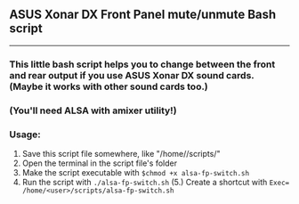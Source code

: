 ## ASUS Xonar DX Front Panel mute/unmute Bash script
---
### This little bash script helps you to change between the front and rear output if you use ASUS Xonar DX sound cards. (Maybe it works with other sound cards too.)
### (You'll need ALSA with amixer utility!)

### Usage:
1.   Save this script file somewhere, like "/home/<user>/scripts/"
2.   Open the terminal in the script file's folder
3.   Make the script executable with `$chmod +x alsa-fp-switch.sh`
4.   Run the script with `./alsa-fp-switch.sh`
(5.) Create a shortcut with `Exec= /home/<user>/scripts/alsa-fp-switch.sh`
